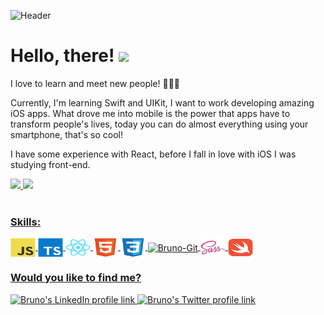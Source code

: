 ![Header](https://user-images.githubusercontent.com/53412533/148705020-f8adebbf-6b8a-4fc9-af76-a10225cf46af.jpg "Header")

# Hello, there! <img src="https://user-images.githubusercontent.com/53412533/148705229-cecbc349-ae77-4866-af13-838fe76a7a92.gif" width="30px">

<p>I love to learn and meet new people! 🙋🏽‍♂️</p>
<p>Currently, I'm learning Swift and UIKit, I want to work developing amazing iOS apps. What drove me into mobile is the power that apps have to transform people's lives, today you can do almost everything using your smartphone, that's so cool!</p>
<p>I have some experience with React, before I fall in love with iOS I was studying front-end.</p>

<div>
  <a href="https://github.com/brGuirra">
  <img height="180em" src="https://github-readme-stats.vercel.app/api?username=brGuirra&show_icons=true&theme=dracula&include_all_commits=true&count_private=true"/>
  <img height="180em" src="https://github-readme-stats.vercel.app/api/top-langs/?username=brGuirra&layout=compact&langs_count=7&theme=dracula"/>
</div>

<div style="display: inline_block"><br>
  <h3 align="left">Skills:</h3>
  <img align="center" alt="Bruno-Js" height="30" width="40" src="https://raw.githubusercontent.com/devicons/devicon/master/icons/javascript/javascript-original.svg">
  <img align="center" alt="Bruno-Js" height="30" width="40" src="https://raw.githubusercontent.com/devicons/devicon/master/icons/typescript/typescript-original.svg">
  <img align="center" alt="Bruno-React" height="30" width="40" src="https://raw.githubusercontent.com/devicons/devicon/master/icons/react/react-original.svg">
  <img align="center" alt="Bruno-HTML" height="30" width="40" src="https://raw.githubusercontent.com/devicons/devicon/master/icons/html5/html5-original.svg">
  <img align="center" alt="Bruno-CSS" height="30" width="40" src="https://raw.githubusercontent.com/devicons/devicon/master/icons/css3/css3-original.svg">
  <img align="center" alt="Bruno-Git" height="30" width="40" src="https://www.vectorlogo.zone/logos/git-scm/git-scm-icon.svg">
  <img align="center" alt="Bruno-Sass" height="30" width="40" src="https://raw.githubusercontent.com/devicons/devicon/master/icons/sass/sass-original.svg">
  <img align="center" alt="Bruno-Swift" height="30" width="40" src="https://raw.githubusercontent.com/devicons/devicon/master/icons/swift/swift-original.svg">
</div>

<div>
  <h3>Would you like to find me?</h3>
  <a href="https://www.linkedin.com/in/bruno-guirra" target="blank">
    <img src="https://img.shields.io/badge/LinkedIn-0077B5?style=for-the-badge&logo=linkedin&logoColor=white"  alt="Bruno's LinkedIn profile link"/>
  </a> 
  <a href="https://twitter.com/https://twitter.com/br_guirra?t=5sgexdyyuqn8mxiu0lzecq&s=09" target="blank">
    <img src="https://img.shields.io/badge/Twitter-1DA1F2?style=for-the-badge&logo=twitter&logoColor=white" alt="Bruno's Twitter profile link" />
  </a>
</div>
